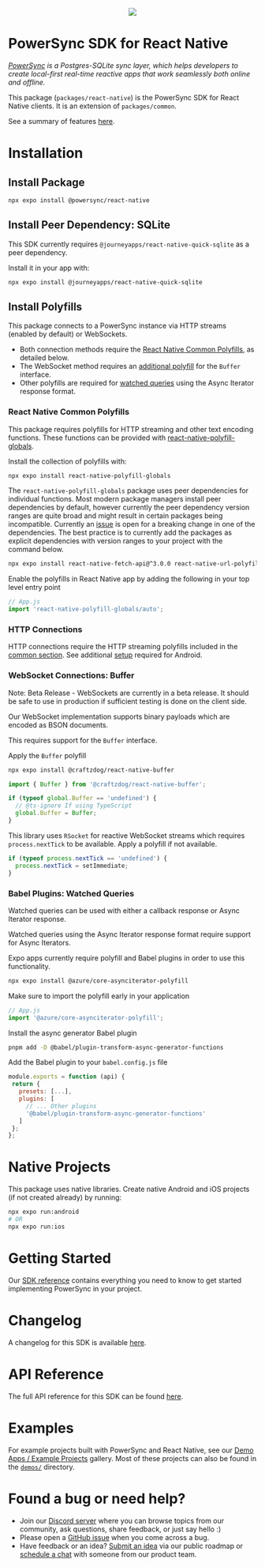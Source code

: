 <p align="center">
  <a href="https://www.powersync.com" target="_blank"><img src="https://github.com/powersync-ja/.github/assets/7372448/d2538c43-c1a0-4c47-9a76-41462dba484f"/></a>
</p>

# PowerSync SDK for React Native

*[PowerSync](https://www.powersync.com) is a Postgres-SQLite sync layer, which helps developers to create local-first real-time reactive apps that work seamlessly both online and offline.*

This package (`packages/react-native`) is the PowerSync SDK for React Native clients. It is an extension of `packages/common`.

See a summary of features [here](https://docs.powersync.co/client-sdk-references/react-native-and-expo).

# Installation

## Install Package

```bash
npx expo install @powersync/react-native
```

## Install Peer Dependency: SQLite

This SDK currently requires `@journeyapps/react-native-quick-sqlite` as a peer dependency.

Install it in your app with:

```bash
npx expo install @journeyapps/react-native-quick-sqlite
```

## Install Polyfills

This package connects to a PowerSync instance via HTTP streams (enabled by default) or WebSockets. 
* Both connection methods require the [React Native Common Polyfills](#react-native-common-polyfills), as detailed below. 
* The WebSocket method requires an [additional polyfill](#web-sockets-buffer) for the `Buffer` interface.
* Other polyfills are required for [watched queries](#babel-plugins-watched-queries) using the Async Iterator response format.

### React Native Common Polyfills

This package requires polyfills for HTTP streaming and other text encoding functions. These functions can be provided with [react-native-polyfill-globals](https://www.npmjs.com/package/react-native-polyfill-globals).

Install the collection of polyfills with:

```bash
npx expo install react-native-polyfill-globals
```

The `react-native-polyfill-globals` package uses peer dependencies for individual functions. Most modern package managers install peer dependencies by default, however currently the peer dependency version ranges are quite broad and might result in certain packages being incompatible. Currently an [issue](https://github.com/acostalima/react-native-polyfill-globals/issues/6) is open for a breaking change in one of the dependencies. The best practice is to currently add the packages as explicit dependencies with version ranges to your project with the command below.

```bash
npx expo install react-native-fetch-api@^3.0.0 react-native-url-polyfill@^2.0.0 text-encoding@^0.7.0 web-streams-polyfill@3.2.1 base-64@^1.0.0
```

Enable the polyfills in React Native app by adding the following in your top level entry point

```JavaScript
// App.js
import 'react-native-polyfill-globals/auto';
```

### HTTP Connections

HTTP connections require the HTTP streaming polyfills included in the [common section](#react-native-common-polyfills). See additional [setup](https://docs.powersync.com/client-sdk-references/react-native-and-expo#android-flipper-network-plugin) required for Android.

### WebSocket Connections: Buffer

Note: Beta Release - WebSockets are currently in a beta release. It should be safe to use in production if sufficient testing is done on the client side.

Our WebSocket implementation supports binary payloads which are encoded as BSON documents.

This requires support for the `Buffer` interface.

Apply the `Buffer` polyfill

```bash
npx expo install @craftzdog/react-native-buffer
```

```javascript
import { Buffer } from '@craftzdog/react-native-buffer';

if (typeof global.Buffer == 'undefined') {
  // @ts-ignore If using TypeScript
  global.Buffer = Buffer;
}
```

This library uses `RSocket` for reactive WebSocket streams which requires `process.nextTick` to be available. Apply a polyfill if not available.

```javascript
if (typeof process.nextTick == 'undefined') {
  process.nextTick = setImmediate;
}
```

### Babel Plugins: Watched Queries

Watched queries can be used with either a callback response or Async Iterator response.

Watched queries using the Async Iterator response format require support for Async Iterators.

Expo apps currently require polyfill and Babel plugins in order to use this functionality.

```bash
npx expo install @azure/core-asynciterator-polyfill
```

Make sure to import the polyfill early in your application

```JavaScript
// App.js
import '@azure/core-asynciterator-polyfill';
```

Install the async generator Babel plugin

```bash
pnpm add -D @babel/plugin-transform-async-generator-functions
```

Add the Babel plugin to your `babel.config.js` file

```JavaScript
module.exports = function (api) {
 return {
   presets: [...],
   plugins: [
     // ... Other plugins
     '@babel/plugin-transform-async-generator-functions'
   ]
 };
};
```

# Native Projects

This package uses native libraries. Create native Android and iOS projects (if not created already) by running:

```bash
npx expo run:android
# OR
npx expo run:ios
```

# Getting Started

Our [SDK reference](https://docs.powersync.com/client-sdk-references/react-native-and-expo) contains everything you need to know to get started implementing PowerSync in your project.

# Changelog

A changelog for this SDK is available [here](https://releases.powersync.com/announcements/react-native-client-sdk).

# API Reference

The full API reference for this SDK can be found [here](https://powersync-ja.github.io/powersync-js/react-native-sdk).

# Examples

For example projects built with PowerSync and React Native, see our [Demo Apps / Example Projects](https://docs.powersync.com/resources/demo-apps-example-projects#react-native-and-expo) gallery. Most of these projects can also be found in the [`demos/`](../demos/) directory.

# Found a bug or need help?

- Join our [Discord server](https://discord.gg/powersync) where you can browse topics from our community, ask questions, share feedback, or just say hello :)
- Please open a [GitHub issue](https://github.com/powersync-ja/powersync-js/issues) when you come across a bug.
- Have feedback or an idea? [Submit an idea](https://roadmap.powersync.com/tabs/5-roadmap/submit-idea) via our public roadmap or [schedule a chat](https://calendly.com/powersync-product/powersync-chat) with someone from our product team.
